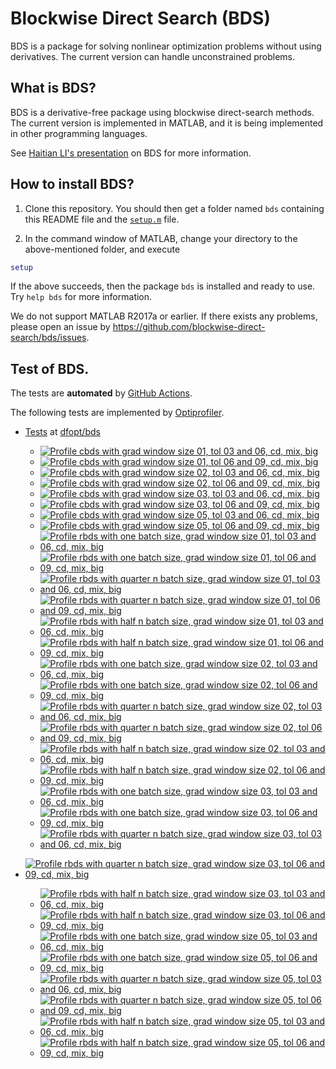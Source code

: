 # Blockwise Direct Search (BDS)

BDS is a package for solving nonlinear optimization problems without using derivatives. The current version can handle unconstrained problems. 

## What is BDS?

BDS is a derivative-free package using blockwise direct-search methods. The current version is implemented in MATLAB, and it is being implemented in other programming languages.

See [Haitian LI's presentation](https://lht97.github.io/documents/DFOS2024.pdf) on BDS for more information.

## How to install BDS?

1. Clone this repository. You should then get a folder named `bds` containing this README file and the
[`setup.m`](https://github.com/blockwise-direct-search/bds/blob/main/setup.m) file.

2. In the command window of MATLAB, change your directory to the above-mentioned folder, and execute

```matlab
setup
```

If the above succeeds, then the package `bds` is installed and ready to use. Try `help bds` for more information.

We do not support MATLAB R2017a or earlier. If there exists any problems, please open an issue by
https://github.com/blockwise-direct-search/bds/issues.

## Test of BDS.
The tests are **automated** by [GitHub Actions](https://docs.github.com/en/actions).

The following tests are implemented by [Optiprofiler](https://github.com/optiprofiler/optiprofiler).
  
- [Tests](https://github.com/dfopt/bds/actions) at [dfopt/bds](https://github.com/dfopt/bds)

    - [![Profile cbds with grad window size 01, tol 03 and 06, cd, mix, big](https://github.com/dfopt/bds/actions/workflows/profile_cbds_grad_window_size_01_tol_03_06_cd_mix_big.yml/badge.svg)](https://github.com/dfopt/bds/actions/workflows/profile_cbds_grad_window_size_01_tol_03_06_cd_mix_big.yml)
    - [![Profile cbds with grad window size 01, tol 06 and 09, cd, mix, big](https://github.com/dfopt/bds/actions/workflows/profile_cbds_grad_window_size_01_tol_06_09_cd_mix_big.yml/badge.svg)](https://github.com/dfopt/bds/actions/workflows/profile_cbds_grad_window_size_01_tol_06_09_cd_mix_big.yml)
    - [![Profile cbds with grad window size 02, tol 03 and 06, cd, mix, big](https://github.com/dfopt/bds/actions/workflows/profile_cbds_grad_window_size_02_tol_03_06_cd_mix_big.yml/badge.svg)](https://github.com/dfopt/bds/actions/workflows/profile_cbds_grad_window_size_02_tol_03_06_cd_mix_big.yml)
    - [![Profile cbds with grad window size 02, tol 06 and 09, cd, mix, big](https://github.com/dfopt/bds/actions/workflows/profile_cbds_grad_window_size_02_tol_06_09_cd_mix_big.yml/badge.svg)](https://github.com/dfopt/bds/actions/workflows/profile_cbds_grad_window_size_02_tol_06_09_cd_mix_big.yml)
    - [![Profile cbds with grad window size 03, tol 03 and 06, cd, mix, big](https://github.com/dfopt/bds/actions/workflows/profile_cbds_grad_window_size_03_tol_03_06_cd_mix_big.yml/badge.svg)](https://github.com/dfopt/bds/actions/workflows/profile_cbds_grad_window_size_03_tol_03_06_cd_mix_big.yml)
    - [![Profile cbds with grad window size 03, tol 06 and 09, cd, mix, big](https://github.com/dfopt/bds/actions/workflows/profile_cbds_grad_window_size_03_tol_06_09_cd_mix_big.yml/badge.svg)](https://github.com/dfopt/bds/actions/workflows/profile_cbds_grad_window_size_03_tol_06_09_cd_mix_big.yml)
    - [![Profile cbds with grad window size 05, tol 03 and 06, cd, mix, big](https://github.com/dfopt/bds/actions/workflows/profile_cbds_grad_window_size_05_tol_03_06_cd_mix_big.yml/badge.svg)](https://github.com/dfopt/bds/actions/workflows/profile_cbds_grad_window_size_05_tol_03_06_cd_mix_big.yml)
    - [![Profile cbds with grad window size 05, tol 06 and 09, cd, mix, big](https://github.com/dfopt/bds/actions/workflows/profile_cbds_grad_window_size_05_tol_06_09_cd_mix_big.yml/badge.svg)](https://github.com/dfopt/bds/actions/workflows/profile_cbds_grad_window_size_05_tol_06_09_cd_mix_big.yml)
    - [![Profile rbds with one batch size, grad window size 01, tol 03 and 06, cd, mix, big](https://github.com/dfopt/bds/actions/workflows/profile_rbds_one_batch_size_grad_window_size_01_tol_03_06_cd_mix_big.yml/badge.svg)](https://github.com/dfopt/bds/actions/workflows/profile_rbds_one_batch_size_grad_window_size_01_tol_03_06_cd_mix_big.yml)
    - [![Profile rbds with one batch size, grad window size 01, tol 06 and 09, cd, mix, big](https://github.com/dfopt/bds/actions/workflows/profile_rbds_one_batch_size_grad_window_size_01_tol_06_09_cd_mix_big.yml/badge.svg)](https://github.com/dfopt/bds/actions/workflows/profile_rbds_one_batch_size_grad_window_size_01_tol_06_09_cd_mix_big.yml)
    - [![Profile rbds with quarter n batch size, grad window size 01, tol 03 and 06, cd, mix, big](https://github.com/dfopt/bds/actions/workflows/profile_rbds_quarter_n_batch_size_grad_window_size_01_tol_03_06_cd_mix_big.yml/badge.svg)](https://github.com/dfopt/bds/actions/workflows/profile_rbds_quarter_n_batch_size_grad_window_size_01_tol_03_06_cd_mix_big.yml)
    - [![Profile rbds with quarter n batch size, grad window size 01, tol 06 and 09, cd, mix, big](https://github.com/dfopt/bds/actions/workflows/profile_rbds_quarter_n_batch_size_grad_window_size_01_tol_06_09_cd_mix_big.yml/badge.svg)](https://github.com/dfopt/bds/actions/workflows/profile_rbds_quarter_n_batch_size_grad_window_size_01_tol_06_09_cd_mix_big.yml)
    - [![Profile rbds with half n batch size, grad window size 01, tol 03 and 06, cd, mix, big](https://github.com/dfopt/bds/actions/workflows/profile_rbds_half_n_batch_size_grad_window_size_01_tol_03_06_cd_mix_big.yml/badge.svg)](https://github.com/dfopt/bds/actions/workflows/profile_rbds_half_n_batch_size_grad_window_size_01_tol_03_06_cd_mix_big.yml)
    - [![Profile rbds with half n batch size, grad window size 01, tol 06 and 09, cd, mix, big](https://github.com/dfopt/bds/actions/workflows/profile_rbds_half_n_batch_size_grad_window_size_01_tol_06_09_cd_mix_big.yml/badge.svg)](https://github.com/dfopt/bds/actions/workflows/profile_rbds_half_n_batch_size_grad_window_size_01_tol_06_09_cd_mix_big.yml)
    - [![Profile rbds with one batch size, grad window size 02, tol 03 and 06, cd, mix, big](https://github.com/dfopt/bds/actions/workflows/profile_rbds_one_batch_size_grad_window_size_02_tol_03_06_cd_mix_big.yml/badge.svg)](https://github.com/dfopt/bds/actions/workflows/profile_rbds_one_batch_size_grad_window_size_02_tol_03_06_cd_mix_big.yml)
    - [![Profile rbds with one batch size, grad window size 02, tol 06 and 09, cd, mix, big](https://github.com/dfopt/bds/actions/workflows/profile_rbds_one_batch_size_grad_window_size_02_tol_06_09_cd_mix_big.yml/badge.svg)](https://github.com/dfopt/bds/actions/workflows/profile_rbds_one_batch_size_grad_window_size_02_tol_06_09_cd_mix_big.yml)
    - [![Profile rbds with quarter n batch size, grad window size 02, tol 03 and 06, cd, mix, big](https://github.com/dfopt/bds/actions/workflows/profile_rbds_quarter_n_batch_size_grad_window_size_02_tol_03_06_cd_mix_big.yml/badge.svg)](https://github.com/dfopt/bds/actions/workflows/profile_rbds_quarter_n_batch_size_grad_window_size_02_tol_03_06_cd_mix_big.yml)
    - [![Profile rbds with quarter n batch size, grad window size 02, tol 06 and 09, cd, mix, big](https://github.com/dfopt/bds/actions/workflows/profile_rbds_quarter_n_batch_size_grad_window_size_02_tol_06_09_cd_mix_big.yml/badge.svg)](https://github.com/dfopt/bds/actions/workflows/profile_rbds_quarter_n_batch_size_grad_window_size_02_tol_06_09_cd_mix_big.yml)
    - [![Profile rbds with half n batch size, grad window size 02, tol 03 and 06, cd, mix, big](https://github.com/dfopt/bds/actions/workflows/profile_rbds_half_n_batch_size_grad_window_size_02_tol_03_06_cd_mix_big.yml/badge.svg)](https://github.com/dfopt/bds/actions/workflows/profile_rbds_half_n_batch_size_grad_window_size_02_tol_03_06_cd_mix_big.yml)
    - [![Profile rbds with half n batch size, grad window size 02, tol 06 and 09, cd, mix, big](https://github.com/dfopt/bds/actions/workflows/profile_rbds_half_n_batch_size_grad_window_size_02_tol_06_09_cd_mix_big.yml/badge.svg)](https://github.com/dfopt/bds/actions/workflows/profile_rbds_half_n_batch_size_grad_window_size_02_tol_06_09_cd_mix_big.yml)
    - [![Profile rbds with one batch size, grad window size 03, tol 03 and 06, cd, mix, big](https://github.com/dfopt/bds/actions/workflows/profile_rbds_one_batch_size_grad_window_size_03_tol_03_06_cd_mix_big.yml/badge.svg)](https://github.com/dfopt/bds/actions/workflows/profile_rbds_one_batch_size_grad_window_size_03_tol_03_06_cd_mix_big.yml)
    - [![Profile rbds with one batch size, grad window size 03, tol 06 and 09, cd, mix, big](https://github.com/dfopt/bds/actions/workflows/profile_rbds_one_batch_size_grad_window_size_03_tol_06_09_cd_mix_big.yml/badge.svg)](https://github.com/dfopt/bds/actions/workflows/profile_rbds_one_batch_size_grad_window_size_03_tol_06_09_cd_mix_big.yml)
    - [![Profile rbds with quarter n batch size, grad window size 03, tol 03 and 06, cd, mix, big](https://github.com/dfopt/bds/actions/workflows/profile_rbds_quarter_n_batch_size_grad_window_size_03_tol_03_06_cd_mix_big.yml/badge.svg)](https://github.com/dfopt/bds/actions/workflows/profile_rbds_quarter_n_batch_size_grad_window_size_03_tol_03_06_cd_mix_big.yml)
 - [![Profile rbds with quarter n batch size, grad window size 03, tol 06 and 09, cd, mix, big](https://github.com/dfopt/bds/actions/workflows/profile_rbds_quarter_n_batch_size_grad_window_size_03_tol_06_09_cd_mix_big.yml/badge.svg)](https://github.com/dfopt/bds/actions/workflows/profile_rbds_quarter_n_batch_size_grad_window_size_03_tol_06_09_cd_mix_big.yml)
    - [![Profile rbds with half n batch size, grad window size 03, tol 03 and 06, cd, mix, big](https://github.com/dfopt/bds/actions/workflows/profile_rbds_half_n_batch_size_grad_window_size_03_tol_03_06_cd_mix_big.yml/badge.svg)](https://github.com/dfopt/bds/actions/workflows/profile_rbds_half_n_batch_size_grad_window_size_03_tol_03_06_cd_mix_big.yml)
    - [![Profile rbds with half n batch size, grad window size 03, tol 06 and 09, cd, mix, big](https://github.com/dfopt/bds/actions/workflows/profile_rbds_half_n_batch_size_grad_window_size_03_tol_06_09_cd_mix_big.yml/badge.svg)](https://github.com/dfopt/bds/actions/workflows/profile_rbds_half_n_batch_size_grad_window_size_03_tol_06_09_cd_mix_big.yml)
    - [![Profile rbds with one batch size, grad window size 05, tol 03 and 06, cd, mix, big](https://github.com/dfopt/bds/actions/workflows/profile_rbds_one_batch_size_grad_window_size_05_tol_03_06_cd_mix_big.yml/badge.svg)](https://github.com/dfopt/bds/actions/workflows/profile_rbds_one_batch_size_grad_window_size_05_tol_03_06_cd_mix_big.yml)
    - [![Profile rbds with one batch size, grad window size 05, tol 06 and 09, cd, mix, big](https://github.com/dfopt/bds/actions/workflows/profile_rbds_one_batch_size_grad_window_size_05_tol_06_09_cd_mix_big.yml/badge.svg)](https://github.com/dfopt/bds/actions/workflows/profile_rbds_one_batch_size_grad_window_size_05_tol_06_09_cd_mix_big.yml)
    - [![Profile rbds with quarter n batch size, grad window size 05, tol 03 and 06, cd, mix, big](https://github.com/dfopt/bds/actions/workflows/profile_rbds_quarter_n_batch_size_grad_window_size_05_tol_03_06_cd_mix_big.yml/badge.svg)](https://github.com/dfopt/bds/actions/workflows/profile_rbds_quarter_n_batch_size_grad_window_size_05_tol_03_06_cd_mix_big.yml)
    - [![Profile rbds with quarter n batch size, grad window size 05, tol 06 and 09, cd, mix, big](https://github.com/dfopt/bds/actions/workflows/profile_rbds_quarter_n_batch_size_grad_window_size_05_tol_06_09_cd_mix_big.yml/badge.svg)](https://github.com/dfopt/bds/actions/workflows/profile_rbds_quarter_n_batch_size_grad_window_size_05_tol_06_09_cd_mix_big.yml)
    - [![Profile rbds with half n batch size, grad window size 05, tol 03 and 06, cd, mix, big](https://github.com/dfopt/bds/actions/workflows/profile_rbds_half_n_batch_size_grad_window_size_05_tol_03_06_cd_mix_big.yml/badge.svg)](https://github.com/dfopt/bds/actions/workflows/profile_rbds_half_n_batch_size_grad_window_size_05_tol_03_06_cd_mix_big.yml)
    - [![Profile rbds with half n batch size, grad window size 05, tol 06 and 09, cd, mix, big](https://github.com/dfopt/bds/actions/workflows/profile_rbds_half_n_batch_size_grad_window_size_05_tol_06_09_cd_mix_big.yml/badge.svg)](https://github.com/dfopt/bds/actions/workflows/profile_rbds_half_n_batch_size_grad_window_size_05_tol_06_09_cd_mix_big.yml)